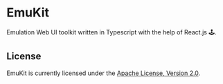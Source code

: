 # EmuKit

Emulation Web UI toolkit written in Typescript with the help of React.js 🕹️.

## License

EmuKit is currently licensed under the [Apache License, Version 2.0](http://www.apache.org/licenses/).
